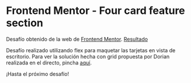 # Frontend Mentor - Four card feature section

Desafío obtenido de la web de [Frontend Mentor](https://www.frontendmentor.io/challenges/four-card-feature-section-weK1eFYK).
[Resultado](https://road-to-frontend-mentor-master.github.io/four-card-feature-section/)

Desafío realizado utilizando flex para maquetar las tarjetas en vista de escritorio. Para
ver la solución hecha con grid propuesta por Dorian realizada en el directo, pincha [aquí](https://github.com/Dorian-Road-to-Frontend-Mentor-master/four-card-feature-section).

¡Hasta el próximo desafío!
